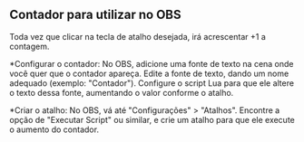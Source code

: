 ## Contador para utilizar no OBS

Toda vez que clicar na tecla de atalho desejada, irá acrescentar +1 a contagem.

*Configurar o contador:
No OBS, adicione uma fonte de texto na cena onde você quer que o contador apareça.
Edite a fonte de texto, dando um nome adequado (exemplo: "Contador").
Configure o script Lua para que ele altere o texto dessa fonte, aumentando o valor conforme o atalho.


*Criar o atalho:
No OBS, vá até "Configurações" > "Atalhos".
Encontre a opção de "Executar Script" ou similar, e crie um atalho para que ele execute o aumento do contador.
